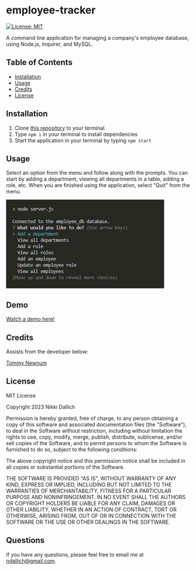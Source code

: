 # employee-tracker

[![License: MIT](https://img.shields.io/badge/License-MIT-yellow.svg)](https://opensource.org/licenses/MIT)

A command line application for managing a company's employee database, using Node.js, Inquirer, and MySQL.

## Table of Contents

- [Installation](#installation)
- [Usage](#usage)
- [Credits](#credits)
- [License](#license)

## Installation

1. Clone [this repository](https://github.com/ndallich1/employee-tracker) to your terminal.
2. Type `npm i` in your terminal to install dependencies
3. Start the application in your terminal by typing `npm start`

## Usage

Select an option from the menu and follow along with the prompts. You can start by adding a department, viewing all departments in a table, adding a role, etc. When you are finished using the application, select "Quit" from the menu.

![example of terminal prompts](./lib/images/terminal-prompts.png)

## Demo

[Watch a demo here!](https://watch.screencastify.com/v/Hit0P1d7xDT2hmEggJbV)

## Credits

Assists from the developer below:

[Tommy Newnum](https://github.com/tnewnum)

## License

MIT License

Copyright 2023 Nikki Dallich

Permission is hereby granted, free of charge, to any person obtaining a copy of this software and associated documentation files (the "Software"), to deal in the Software without restriction, including without limitation the rights to use, copy, modify, merge, publish, distribute, sublicense, and/or sell copies of the Software, and to permit persons to whom the Software is furnished to do so, subject to the following conditions:

The above copyright notice and this permission notice shall be included in all copies or substantial portions of the Software.

THE SOFTWARE IS PROVIDED "AS IS", WITHOUT WARRANTY OF ANY KIND, EXPRESS OR IMPLIED, INCLUDING BUT NOT LIMITED TO THE WARRANTIES OF MERCHANTABILITY, FITNESS FOR A PARTICULAR PURPOSE AND NONINFRINGEMENT. IN NO EVENT SHALL THE AUTHORS OR COPYRIGHT HOLDERS BE LIABLE FOR ANY CLAIM, DAMAGES OR OTHER LIABILITY, WHETHER IN AN ACTION OF CONTRACT, TORT OR OTHERWISE, ARISING FROM, OUT OF OR IN CONNECTION WITH THE SOFTWARE OR THE USE OR OTHER DEALINGS IN THE SOFTWARE.

## Questions

If you have any questions, please feel free to email me at ndallich@gmail.com.
